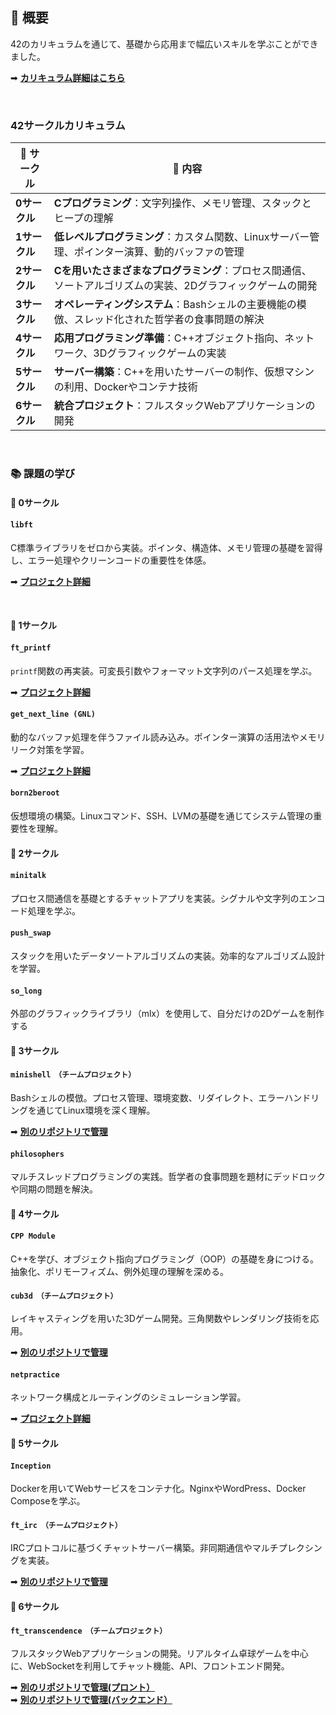 ## 🌟 **概要**

42のカリキュラムを通じて、基礎から応用まで幅広いスキルを学ぶことができました。

➡ [**カリキュラム詳細はこちら**](https://42tokyo.jp/curriculum/)

<br>

### **42サークルカリキュラム**

| 🔢 **サークル** | 📝 **内容**                                                                 |
|-----------------|-----------------------------------------------------------------------------|
| **0サークル**   | **Cプログラミング**：文字列操作、メモリ管理、スタックとヒープの理解          |
| **1サークル**   | **低レベルプログラミング**：カスタム関数、Linuxサーバー管理、ポインター演算、動的バッファの管理                  |
| **2サークル**   | **Cを用いたさまざまなプログラミング**：プロセス間通信、ソートアルゴリズムの実装、2Dグラフィックゲームの開発                   |
| **3サークル**   | **オペレーティングシステム**：Bashシェルの主要機能の模倣、スレッド化された哲学者の食事問題の解決                       |
| **4サークル**   | **応用プログラミング準備**：C++オブジェクト指向、ネットワーク、3Dグラフィックゲームの実装         |
| **5サークル**   | **サーバー構築**：C++を用いたサーバーの制作、仮想マシンの利用、Dockerやコンテナ技術                             |
| **6サークル**   | **統合プロジェクト**：フルスタックWebアプリケーションの開発                                           |

<br>

### 📚 **課題の学び**



#### **🔹 0サークル**
#### **`libft`**  
C標準ライブラリをゼロから実装。ポインタ、構造体、メモリ管理の基礎を習得し、エラー処理やクリーンコードの重要性を体感。

➡ [**プロジェクト詳細**](https://www.notion.so/libft-C-14427bad9ca880678a38f3a3f134ac89?pvs=4)

<br>

#### **🔹 1サークル**
#### **`ft_printf`**  
`printf`関数の再実装。可変長引数やフォーマット文字列のパース処理を学ぶ。

➡ [**プロジェクト詳細**](https://www.notion.so/ft_printf-printf-14427bad9ca8804cbe68fc278b592ee2?pvs=4)


#### **`get_next_line (GNL)`**  
動的なバッファ処理を伴うファイル読み込み。ポインター演算の活用法やメモリリーク対策を学習。

➡ [**プロジェクト詳細**](https://www.notion.so/get_next_line-14427bad9ca8809e8cc0fd9eebd7347c?pvs=4)

#### **`born2beroot`**  
仮想環境の構築。Linuxコマンド、SSH、LVMの基礎を通じてシステム管理の重要性を理解。


#### **🔹 2サークル**
#### **`minitalk`**  
プロセス間通信を基礎とするチャットアプリを実装。シグナルや文字列のエンコード処理を学ぶ。

#### **`push_swap`**  
スタックを用いたデータソートアルゴリズムの実装。効率的なアルゴリズム設計を学習。

#### **`so_long`**
外部のグラフィックライブラリ（mlx）を使用して、自分だけの2Dゲームを制作する


#### **🔹 3サークル**
#### **`minishell　（チームプロジェクト）`**  
Bashシェルの模倣。プロセス管理、環境変数、リダイレクト、エラーハンドリングを通じてLinux環境を深く理解。

➡ [**別のリポジトリで管理**](https://github.com/Joo-hyun-Kang/42_Shell-with-me-minishell)

#### **`philosophers`**  
マルチスレッドプログラミングの実践。哲学者の食事問題を題材にデッドロックや同期の問題を解決。


#### **🔹 4サークル**
#### **`CPP Module`**  
C++を学び、オブジェクト指向プログラミング（OOP）の基礎を身につける。抽象化、ポリモーフィズム、例外処理の理解を深める。

#### **`cub3d　（チームプロジェクト）`**  
レイキャスティングを用いた3Dゲーム開発。三角関数やレンダリング技術を応用。

➡ [**別のリポジトリで管理**](https://github.com/Joo-hyun-Kang/42_Cub3d)

#### **`netpractice`**  
ネットワーク構成とルーティングのシミュレーション学習。

➡ [**プロジェクト詳細**](https://www.notion.so/NetPractice-da89a17a9e7d442a904161318590d807?pvs=4)


#### **🔹 5サークル**
#### **`Inception`**  
Dockerを用いてWebサービスをコンテナ化。NginxやWordPress、Docker Composeを学ぶ。

#### **`ft_irc　（チームプロジェクト）`**  
IRCプロトコルに基づくチャットサーバー構築。非同期通信やマルチプレクシングを実装。

➡ [**別のリポジトリで管理**](https://github.com/Joo-hyun-Kang/42_IRC_OOP)


#### **🔹 6サークル**
#### **`ft_transcendence　（チームプロジェクト）`**  
フルスタックWebアプリケーションの開発。リアルタイム卓球ゲームを中心に、WebSocketを利用してチャット機能、API、フロントエンド開発。

➡ [**別のリポジトリで管理(プロント）**](https://github.com/Joo-hyun-Kang/42_Transcendence_Frontend) 
<br>
➡ [**別のリポジトリで管理(バックエンド）**](https://github.com/Joo-hyun-Kang/42_Transcendence_Backend)


